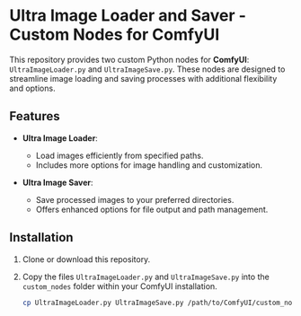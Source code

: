 # Ultra Image Loader and Saver - Custom Nodes for ComfyUI

This repository provides two custom Python nodes for **ComfyUI**: `UltraImageLoader.py` and `UltraImageSave.py`. These nodes are designed to streamline image loading and saving processes with additional flexibility and options.

## Features

- **Ultra Image Loader**: 
  - Load images efficiently from specified paths.
  - Includes more options for image handling and customization.
  
- **Ultra Image Saver**: 
  - Save processed images to your preferred directories.
  - Offers enhanced options for file output and path management.

## Installation

1. Clone or download this repository.
2. Copy the files `UltraImageLoader.py` and `UltraImageSave.py` into the `custom_nodes` folder within your ComfyUI installation.
   
   ```bash
   cp UltraImageLoader.py UltraImageSave.py /path/to/ComfyUI/custom_nodes/
